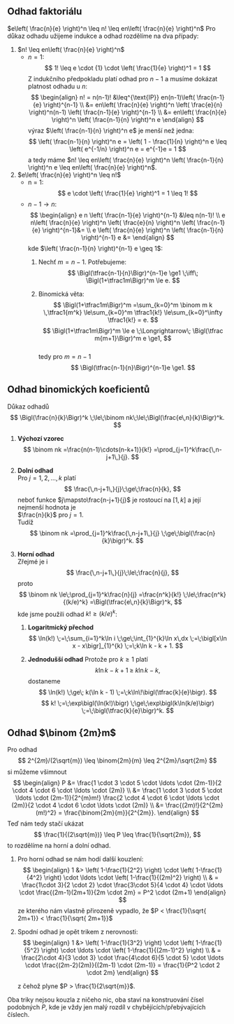 ## Odhad faktoriálu
$e\left( \frac{n}{e} \right)^n \leq n! \leq en\left( \frac{n}{e} \right)^n$
Pro důkaz odhadu užijeme indukce a odhad rozdělíme na dva případy:
1. $n! \leq en\left( \frac{n}{e} \right)^n$
	- $n=1$:
$$
1! \leq e \cdot {1} \cdot \left( \frac{1}{e} \right)^1 = 1
$$
	Z indukčního předpokladu platí odhad pro $n-1$ a musíme dokázat platnost odhadu u $n$:
$$
\begin{align}
n! = n(n-1)! &\leq^{\text{IP}} en(n-1)\left( \frac{n-1}{e} \right)^{n-1} \\
&= en\left( \frac{n}{e} \right)^n \left( \frac{e}{n} \right)^n(n-1) \left( \frac{n-1}{e} \right)^{n-1} \\
&= en\left( \frac{n}{e} \right)^n \left( \frac{n-1}{n} \right)^n e
\end{align}
$$
	výraz $\left( \frac{n-1}{n} \right)^n e$ je menší než jedna:
$$
\left( \frac{n-1}{n} \right)^n e = \left( 1 - \frac{1}{n} \right)^n e \leq \left( e^{-1/n} \right)^n e = e^{-1}e = 1
$$
	a tedy máme $n! \leq en\left( \frac{n}{e} \right)^n \left( \frac{n-1}{n} \right)^n e \leq en\left( \frac{n}{e} \right)^n$.
2. $e\left( \frac{n}{e} \right)^n \leq n!$
	- n = 1:
$$
e \cdot \left( \frac{1}{e} \right)^1 = 1 \leq 1!
$$
	- $n-1 \rightarrow n$:
$$
\begin{align}
e n \left( \frac{n-1}{e} \right)^{n-1}  &\leq n(n-1)! \\
e n\left( \frac{n}{e} \right)^n \left( \frac{e}{n} \right)^n  \left( \frac{n-1}{e} \right)^{n-1}&=  \\
e \left( \frac{n}{e} \right)^n  \left( \frac{n-1}{n} \right)^{n-1} e &=
\end{align}
$$
		kde $\left( \frac{n-1}{n} \right)^{n-1} e \geq 1$:
		1. Nechť $m=n-1$. Potřebujeme:
$$
   \Bigl(\tfrac{n-1}{n}\Bigr)^{n-1}e \ge1
   \;\iff\;
   \Bigl(1+\tfrac1m\Bigr)^m \le e.
$$

		2. Binomická věta:
$$
\Bigl(1+\tfrac1m\Bigr)^m
   =\sum_{k=0}^m \binom m k \,\tfrac1{m^k}
   \le\sum_{k=0}^m \tfrac1{k!}
   \le\sum_{k=0}^\infty \tfrac1{k!}
   = e.
$$$$
   \Bigl(1+\tfrac1m\Bigr)^m \le e
   \;\Longrightarrow\;
   \Bigl(\tfrac m{m+1}\Bigr)^m e \ge1,
$$   
		tedy pro $m=n-1$
$$
   \Bigl(\tfrac{n-1}{n}\Bigr)^{n-1}e \ge1.
$$
## Odhad binomických koeficientů
Důkaz odhadů  
$$
\Bigl(\frac{n}{k}\Bigr)^k \;\le\;\binom nk\;\le\;\Bigl(\frac{e\,n}{k}\Bigr)^k.
$$

1. **Výchozí vzorec**  
$$
\binom nk
   =\frac{n(n-1)\cdots(n-k+1)}{k!}
   =\prod_{j=1}^k\frac{\,n-j+1\,}{j}.
$$

2. **Dolní odhad**  
   Pro $j=1,2,\dots,k$ platí
$$
\frac{\,n-j+1\,}{j}\;\ge\;\frac{n}{k},
$$
   neboť funkce $j\mapsto\frac{n-j+1}{j}$ je rostoucí na $[1,k]$ a její nejmenší hodnota je  
   $\frac{n}{k}$ pro $j=1$.  
   Tudíž
$$
\binom nk
   =\prod_{j=1}^k\frac{\,n-j+1\,}{j}
   \;\ge\;\bigl(\frac{n}{k}\bigr)^k.
$$

3. **Horní odhad**  
   Zřejmé je i
$$
   \frac{\,n-j+1\,}{j}\;\le\;\frac{n}{j},
$$
   proto
$$
   \binom nk
   \le\;\prod_{j=1}^k\frac{n}{j}
   =\frac{n^k}{k!}
   \;\le\;\frac{n^k}{(k/e)^k}
   =\Bigl(\tfrac{e\,n}{k}\Bigr)^k,
$$
   kde jsme použili odhad $k!\ge (k/e)^k$: 

	1. **Logaritmický přechod**  
$$
   \ln(k!) \;=\;\sum_{i=1}^k\ln i
   \;\ge\;\int_{1}^{k}\ln x\,dx
   \;=\;\bigl[x\ln x - x\bigr]_{1}^{k}
   \;=\;k\ln k - k + 1.
$$

	2. **Jednodušší odhad**
   Protože pro $k\ge1$ platí
$$
   k\ln k - k + 1 \;\ge\; k\ln k - k,
$$
   dostaneme
$$
   \ln(k!) \;\ge\; k(\ln k - 1)
   \;=\;k\ln\!\bigl(\tfrac{k}{e}\bigr).
$$$$
   k! \;=\;\exp\bigl(\ln(k!)\bigr)
   \;\ge\;\exp\bigl(k\ln(k/e)\bigr)
   \;=\;\bigl(\tfrac{k}{e}\bigr)^k.
$$

## Odhad $\binom {2m}m$
Pro odhad
$$
2^{2𝑚}/(2\sqrt{m}) \leq \binom{2m}{m} \leq 2^{2m}/\sqrt{2m}
$$
si můžeme všimnout
$$
\begin{align}
P &= \frac{1 \cdot 3 \cdot 5 \cdot \ldots \cdot (2m-1)}{2 \cdot 4 \cdot 6 \cdot \ldots \cdot (2m)} \\
&= \frac{1 \cdot 3 \cdot 5 \cdot \ldots \cdot (2m-1)}{2^{m}m!} \frac{2 \cdot 4 \cdot 6 \cdot \ldots \cdot (2m)}{2 \cdot 4 \cdot 6 \cdot \ldots \cdot (2m)} \\
&= \frac{(2m)!}{2^{2m} (m!)^2} = \frac{\binom{2m}{m}}{2^{2m}}.
\end{align}
$$
Teď nám tedy stačí ukázat 
$$
\frac{1}{(2\sqrt{m})} \leq P \leq \frac{1}{\sqrt{2m}},
$$to rozdělíme na horní a dolní odhad.
1. Pro horní odhad se nám hodí další kouzlení:
$$
\begin{align}
	1 &> \left( 1-\frac{1}{2^2} \right) \cdot \left( 1-\frac{1}{4^2} \right) \cdot \ldots \cdot \left( 1-\frac{1}{(2m)^2} \right) \\
& = \frac{1\cdot 3}{2 \cdot 2} \cdot \frac{3\cdot 5}{4 \cdot 4} \cdot \ldots \cdot \frac{(2m-1)(2m+1)}{2m \cdot 2m} = P^2 \cdot (2m+1) 
\end{align}
$$
	ze kterého nám vlastně přirozeně vypadlo, že $P < \frac{1}{\sqrt{ 2m+1}} <  \frac{1}{\sqrt{ 2m+1}}$
2. Spodní odhad je opět trikem z nerovnosti:
$$
\begin{align}
	1 &> \left( 1-\frac{1}{3^2} \right) \cdot \left( 1-\frac{1}{5^2} \right) \cdot \ldots \cdot \left( 1-\frac{1}{(2m-1)^2} \right) \\
& = \frac{2\cdot 4}{3 \cdot 3} \cdot \frac{4\cdot 6}{5 \cdot 5} \cdot \ldots \cdot \frac{(2m-2)(2m)}{(2m-1) \cdot (2m-1)} = \frac{1}{P^2 \cdot 2 \cdot 2m}
\end{align}
$$

	z čehož plyne $P > \frac{1}{2\sqrt{m}}$.

Oba triky nejsou kouzla z ničeho nic, oba staví na konstruování čísel podobných $P$, kde je vždy jen malý rozdíl v chybějících/přebývajících číslech.